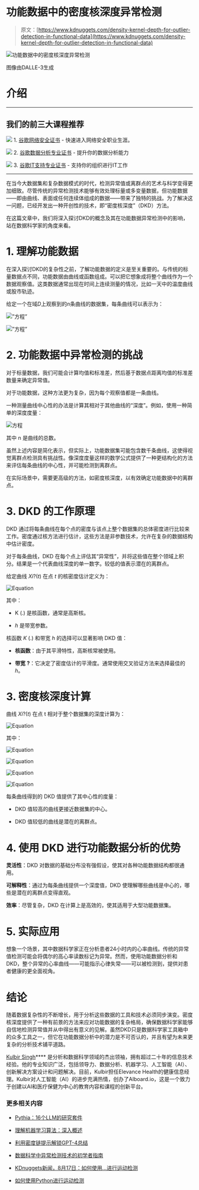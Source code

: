 # 功能数据中的密度核深度异常检测

> 原文：[https://www.kdnuggets.com/density-kernel-depth-for-outlier-detection-in-functional-data](https://www.kdnuggets.com/density-kernel-depth-for-outlier-detection-in-functional-data)

![功能数据中的密度核深度异常检测](../Images/9c9994239b7c0b25a38fdc5cdfa93210.png)

图像由DALLE-3生成

# 介绍

* * *

## 我们的前三大课程推荐

![](../Images/0244c01ba9267c002ef39d4907e0b8fb.png) 1\. [谷歌网络安全证书](https://www.kdnuggets.com/google-cybersecurity) - 快速进入网络安全职业生涯。

![](../Images/e225c49c3c91745821c8c0368bf04711.png) 2\. [谷歌数据分析专业证书](https://www.kdnuggets.com/google-data-analytics) - 提升你的数据分析能力

![](../Images/0244c01ba9267c002ef39d4907e0b8fb.png) 3\. [谷歌IT支持专业证书](https://www.kdnuggets.com/google-itsupport) - 支持你的组织进行IT工作

* * *

在当今大数据集和复杂数据模式的时代，检测异常值或离群点的艺术与科学变得更加细致。尽管传统的异常检测技术能够有效处理标量或多变量数据，但功能数据——即由曲线、表面或任何连续体组成的数据——带来了独特的挑战。为了解决这一问题，已经开发出一种开创性的技术，即“密度核深度”（DKD）方法。

在这篇文章中，我们将深入探讨DKD的概念及其在功能数据异常检测中的影响，站在数据科学家的角度来看。

# 1\. 理解功能数据

在深入探讨DKD的复杂性之前，了解功能数据的定义是至关重要的。与传统的标量数据点不同，功能数据由曲线或函数组成。可以把它想象成将整个曲线作为一个数据观察值。这类数据通常出现在时间上连续测量的情况，比如一天中的温度曲线或股市轨迹。

给定一个在域*D*上观察到的*n*条曲线的数据集，每条曲线可以表示为：

![”方程”](../Images/d038d6b3640be62dbaf5821cffa75c65.png)

![”方程”](../Images/3e0ddb1365ddac1a452fd107793bfd64.png)

# 2\. 功能数据中异常检测的挑战

对于标量数据，我们可能会计算均值和标准差，然后基于数据点距离均值的标准差数量来确定异常值。

对于功能数据，这种方法更为复杂，因为每个观察值都是一条曲线。

一种测量曲线中心性的办法是计算其相对于其他曲线的“深度”。例如，使用一种简单的深度度量：

![方程](../Images/d3c5e731cad04c5f60329845f69078f8.png)

其中 n 是曲线的总数。

虽然上述内容是简化表示，但实际上，功能数据集可能包含数千条曲线，这使得视觉离群点检测具有挑战性。像深度度量这样的数学公式提供了一种更结构化的方法来评估每条曲线的中心性，并可能检测到离群点。

在实际场景中，需要更高级的方法，如密度核深度，以有效确定功能数据中的离群点。

# 3\. DKD 的工作原理

DKD 通过将每条曲线在每个点的密度与该点上整个数据集的总体密度进行比较来工作。密度通过核方法进行估计，这些方法是非参数技术，允许在复杂的数据结构中估计密度。

对于每条曲线，DKD 在每个点上评估其“异常性”，并将这些值在整个领域上积分。结果是一个代表曲线深度的单一数字。较低的值表示潜在的离群点。

给定曲线 *Xi*?(*t*) 在点 *t* 的核密度估计定义为：

![Equation](../Images/92b58dd87ad7069d97fdcb5607517e27.png)

其中：

+   K (.) 是核函数，通常是高斯核。

+   *h* 是带宽参数。

核函数 *K* (.) 和带宽 *h* 的选择可以显著影响 DKD 值：

+   **核函数**：由于其平滑特性，高斯核常被使用。

+   **带宽** **?**：它决定了密度估计的平滑度。通常使用交叉验证方法来选择最佳的 *h*。

# 3\. 密度核深度计算

曲线 *Xi*?(*t*) 在点 t 相对于整个数据集的深度计算为：

![Equation](../Images/282eb5702676427a55bff08e60f2cccd.png)

其中：

![Equation](../Images/45b7e05517dc43baeebfacbbf7d8e1b6.png)

![Equation](../Images/e9312fb8c25a7d19c4e2ecb760b1094d.png)

![Equation](../Images/86aee73014450de539044f24c0ba3c69.png)

![Equation](../Images/666a1bd01698dcba5ad79062c87baa25.png)

每条曲线得到的 DKD 值提供了其中心性的度量：

+   DKD 值较高的曲线更接近数据集的中心。

+   DKD 值较低的曲线是潜在的离群点。

# 4\. 使用 DKD 进行功能数据分析的优势

**灵活性**：DKD 对数据的基础分布没有强假设，使其对各种功能数据结构都很通用。

**可解释性**：通过为每条曲线提供一个深度值，DKD 使理解哪些曲线是中心的，哪些是潜在的离群点变得直观。

**效率**：尽管复杂，DKD 在计算上是高效的，使其适用于大型功能数据集。

# 5\. 实际应用

想象一个场景，其中数据科学家正在分析患者24小时内的心率曲线。传统的异常值检测可能会将偶尔的高心率读数标记为异常。然而，使用功能数据分析和DKD，整个异常的心率曲线——可能指示心律失常——可以被检测到，提供对患者健康的更全面视角。

# 结论

随着数据复杂性的不断增长，用于分析这些数据的工具和技术必须同步演变。密度核深度提供了一种有前景的方法来应对功能数据的复杂格局，确保数据科学家能够自信地检测异常值并从中得出有意义的见解。虽然DKD只是数据科学家工具箱中的众多工具之一，但它在功能数据分析中的潜力是不可否认的，并且有望为未来更复杂的分析技术铺平道路。

**[](https://www.linkedin.com/in/kulbirsingh8)**[Kulbir Singh](https://www.linkedin.com/in/kulbirsingh8)**** 是分析和数据科学领域的杰出领袖，拥有超过二十年的信息技术经验。他的专业知识广泛，包括领导力、数据分析、机器学习、人工智能（AI）、创新解决方案设计和问题解决。目前，Kulbir担任Elevance Health的健康信息经理。Kulbir对人工智能（AI）的进步充满热情，创办了AIboard.io，这是一个致力于创建以AI和医疗保健为中心的教育内容和课程的创新平台。

### 更多相关内容

+   [Pythia：16个LLM的研究套件](https://www.kdnuggets.com/2023/08/pythia-suite-16-llms-indepth-research.html)

+   [理解机器学习算法：深入概述](https://www.kdnuggets.com/understanding-machine-learning-algorithms-an-indepth-overview)

+   [利用密度链提示解锁GPT-4总结](https://www.kdnuggets.com/unlocking-gpt-4-summarization-with-chain-of-density-prompting)

+   [数据科学中异常检测技术的初学者指南](https://www.kdnuggets.com/2023/05/beginner-guide-anomaly-detection-techniques-data-science.html)

+   [KDnuggets新闻，8月17日：如何使用…进行运动检测](https://www.kdnuggets.com/2022/n33.html)

+   [如何使用Python进行运动检测](https://www.kdnuggets.com/2022/08/perform-motion-detection-python.html)
